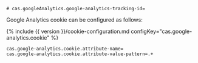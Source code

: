 ```properties
# cas.googleAnalytics.google-analytics-tracking-id=
```

Google Analytics cookie can be configured as follows:

{% include {{ version }}/cookie-configuration.md configKey="cas.google-analytics.cookie" %}

```properties
cas.google-analytics.cookie.attribute-name=
cas.google-analytics.cookie.attribute-value-pattern=.+
```
